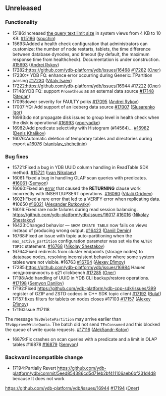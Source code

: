 ## Unreleased

### Functionality

* 15186:Increased [the query text limit size](../dev/system-views#query-metrics) in system views from 4 KB to 10 KB. [#15186](https://github.com/ydb-platform/ydb/pull/15186) ([spuchin](https://github.com/spuchin))
* 15693:Added a health check configuration that administrators can customize: the number of node restarts, tablets, the time difference between database dynodes,
and timeout (by default, the maximum response time from healthcheck). Documentation is under construction. [#15693](https://github.com/ydb-platform/ydb/pull/15693) ([Andrei Rykov](https://github.com/StekPerepolnen))
* 17282:https://github.com/ydb-platform/ydb/issues/16468 [#17282](https://github.com/ydb-platform/ydb/pull/17282) ([Олег](https://github.com/iddqdex))
* 17230:* YDB FQ: enhance error occurring during Generic::TPartition parsing [#17230](https://github.com/ydb-platform/ydb/pull/17230) ([Vitaly Isaev](https://github.com/vitalyisaev2))
* 17222:https://github.com/ydb-platform/ydb/issues/16944 [#17222](https://github.com/ydb-platform/ydb/pull/17222) ([Олег](https://github.com/iddqdex))
* 17148:YDB FQ: support `Prometheus` as an external data source [#17148](https://github.com/ydb-platform/ydb/pull/17148) ([Stepan](https://github.com/pstpn))
* 17095:lower severity for FAULTY pdiks [#17095](https://github.com/ydb-platform/ydb/pull/17095) ([Andrei Rykov](https://github.com/StekPerepolnen))
* 17007:YQ: Add support of an iceberg data source [#17007](https://github.com/ydb-platform/ydb/pull/17007) ([Slusarenko Igor](https://github.com/buhtr))
* 16993:do not propagate disk issues to group level in health check when the disk is operational [#16993](https://github.com/ydb-platform/ydb/pull/16993) ([vporyadke](https://github.com/vporyadke))
* 16982:Add predicate selectivity with Histogram (#14564)... [#16982](https://github.com/ydb-platform/ydb/pull/16982) ([Denis Khalikov](https://github.com/denis0x0D))
* 16076:Automatic deletion of temporary tables and directories during export [#16076](https://github.com/ydb-platform/ydb/pull/16076) ([stanislav_shchetinin](https://github.com/stanislav-shchetinin))

### Bug fixes

* 15721:Fixed a bug in YDB UUID column handling in ReadTable SDK method. [#15721](https://github.com/ydb-platform/ydb/pull/15721) ([Ivan Nikolaev](https://github.com/lex007in))
* 16061:Fixed a bug in handling OLAP scan queries with predicates. [#16061](https://github.com/ydb-platform/ydb/pull/16061) ([Semyon](https://github.com/swalrus1))
* 16060:Fixed an [error](https://github.com/ydb-platform/ydb/issues/15551) that caused the **RETURNING** clause  work incorrectly with INSERT/UPSERT operations. [#16060](https://github.com/ydb-platform/ydb/pull/16060) ([Vitalii Gridnev](https://github.com/gridnevvvit))
* 16021:Fixed a rare error that led to a VERIFY error when replicating data. #10650 [#16021](https://github.com/ydb-platform/ydb/pull/16021) ([Alexander Rutkovsky](https://github.com/alexvru))
* 16016:Fixed rare node failures during read session balancing. https://github.com/ydb-platform/ydb/issues/16017 [#16016](https://github.com/ydb-platform/ydb/pull/16016) ([Nikolay Shestakov](https://github.com/nshestakov))
* 16423:Changed behavior — `SHOW CREATE TABLE` now fails on views instead of producing wrong output. [#16423](https://github.com/ydb-platform/ydb/pull/16423) ([Daniil Demin](https://github.com/jepett0))
* 16768:Fixed an issue with topic auto-partitioning when the `max_active_partition` configuration parameter was set via the `ALTER TOPIC` statement. [#16768](https://github.com/ydb-platform/ydb/pull/16768) ([Nikolay Shestakov](https://github.com/nshestakov))
* 16764:Fixed redirects from cluster endpoints (storage nodes) to database nodes, resolving inconsistent behavior where some system tables were not visible. #16763 [#16764](https://github.com/ydb-platform/ydb/pull/16764) ([Alexey Efimov](https://github.com/adameat))
* 17285:https://github.com/ydb-platform/ydb/issues/16984
Нашел неоднозначность в q21 clickbench [#17285](https://github.com/ydb-platform/ydb/pull/17285) ([Олег](https://github.com/iddqdex))
* 17198:Add handling of UUID in YDB CLI backup/restore operations. [#17198](https://github.com/ydb-platform/ydb/pull/17198) ([Semyon Danilov](https://github.com/SammyVimes))
* 17192:Fixed https://github.com/ydb-platform/ydb-cpp-sdk/issues/399 register of GZIP and ZSTD codecs in C++ SDK topic client [#17192](https://github.com/ydb-platform/ydb/pull/17192) ([Bulat](https://github.com/Gazizonoki))
* 17157:fixes filters for tablets on nodes
closes #17103 [#17157](https://github.com/ydb-platform/ydb/pull/17157) ([Alexey Efimov](https://github.com/adameat))
* 17116:Issue #17118

The message `TEvDeletePartition` may arrive earlier than `TEvApproveWriteQuota`. The batch did not send `TEvConsumed` and this blocked the queue of write quota requests. [#17116](https://github.com/ydb-platform/ydb/pull/17116) ([Alek5andr-Kotov](https://github.com/Alek5andr-Kotov))
* 16879:Fix crashes on scan queries with a predicate and a limit in OLAP tables #16878 [#16879](https://github.com/ydb-platform/ydb/pull/16879) ([Semyon](https://github.com/swalrus1))

### Backward incompatible change

* 17194:Partially Revert https://github.com/ydb-platform/ydb/commit/5eed854386cd5d71eb2bf411106aeb6bf231d4d8 because It does not work

https://github.com/ydb-platform/ydb/issues/16944 [#17194](https://github.com/ydb-platform/ydb/pull/17194) ([Олег](https://github.com/iddqdex))

